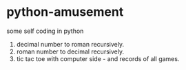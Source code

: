 # python-amusement
some self coding in python
1. decimal number to roman recursively.
2. roman number to decimal recursively.
3. tic tac toe with computer side - and records of all games.
